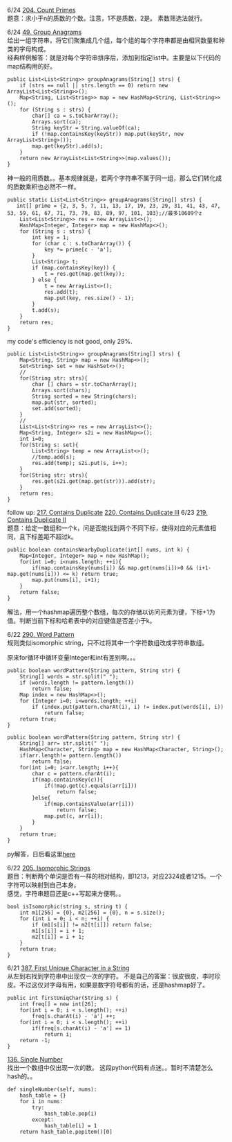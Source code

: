 6/24 [204. Count Primes](https://leetcode.com/problems/count-primes/description/)<br>
题意：求小于n的质数的个数。注意，1不是质数，2是。
素数筛选法就行。

6/24 [49. Group Anagrams](https://leetcode.com/problems/group-anagrams/description/)<br>
给出一组字符串，将它们聚集成几个组，每个组的每个字符串都是由相同数量和种类的字母构成。<br>
经典样例解答：就是对每个字符串排序后，添加到指定list中。主要是以下代码的map结构用的好。
```
public List<List<String>> groupAnagrams(String[] strs) {
    if (strs == null || strs.length == 0) return new ArrayList<List<String>>();
    Map<String, List<String>> map = new HashMap<String, List<String>>();
    for (String s : strs) {
        char[] ca = s.toCharArray();
        Arrays.sort(ca);
        String keyStr = String.valueOf(ca);
        if (!map.containsKey(keyStr)) map.put(keyStr, new ArrayList<String>());
        map.get(keyStr).add(s);
    }
    return new ArrayList<List<String>>(map.values());
}
```
神一般的用质数。。基本规律就是，若两个字符串不属于同一组，那么它们转化成的质数乘积也必然不一样。
```
public static List<List<String>> groupAnagrams(String[] strs) { 
   int[] prime = {2, 3, 5, 7, 11, 13, 17, 19, 23, 29, 31, 41, 43, 47, 53, 59, 61, 67, 71, 73, 79, 83, 89, 97, 101, 103};//最多10609个z
    List<List<String>> res = new ArrayList<>();
    HashMap<Integer, Integer> map = new HashMap<>();
    for (String s : strs) {
        int key = 1;
        for (char c : s.toCharArray()) {
            key *= prime[c - 'a'];
        }
        List<String> t;
        if (map.containsKey(key)) {
            t = res.get(map.get(key));
        } else {
            t = new ArrayList<>();
            res.add(t);
            map.put(key, res.size() - 1);
        }
        t.add(s);
    }
    return res;
}
```
my code's efficiency is not good, only 29%.
```
public List<List<String>> groupAnagrams(String[] strs) {
    Map<String, String> map = new HashMap<>();
    Set<String> set = new HashSet<>();
    //
    for(String str: strs){
        char [] chars = str.toCharArray();
        Arrays.sort(chars);
        String sorted = new String(chars);
        map.put(str, sorted);
        set.add(sorted);
    }
    //
    List<List<String>> res = new ArrayList<>();
    Map<String, Integer> s2i = new HashMap<>();
    int i=0;
    for(String s: set){
        List<String> temp = new ArrayList<>();
        //temp.add(s);
        res.add(temp); s2i.put(s, i++);
    }
    for(String str: strs){
        res.get(s2i.get(map.get(str))).add(str);
    }
    return res;
}
```

follow up:
[217. Contains Duplicate]() [220. Contains Duplicate III](https://leetcode.com/problems/contains-duplicate-iii/description/)
6/23 [219. Contains Duplicate II](https://leetcode.com/problems/contains-duplicate-ii/description/)<br>
题意：给定一数组和一个k，问是否能找到两个不同下标，使得对应的元素值相同，且下标差距不超过k。<br>
```
public boolean containsNearbyDuplicate(int[] nums, int k) {
    Map<Integer, Integer> map = new HashMap();
    for(int i=0; i<nums.length; ++i){
        if(map.containsKey(nums[i]) && map.get(nums[i])>0 && (i+1-map.get(nums[i])) <= k) return true;
        map.put(nums[i], i+1);
    }
    return false;
}
```
解法，用一个hashmap遍历整个数组，每次的存储以访问元素为键，下标+1为值。判断当前下标和哈希表中的对应键值是否差小于k。


6/22 [290. Word Pattern](https://leetcode.com/problems/word-pattern/description/)<br>
规则类似isomorphic string，只不过将其中一个字符数组改成字符串数组。

原来for循环中循环变量Integer和int有差别啊。。。
```
public boolean wordPattern(String pattern, String str) {
    String[] words = str.split(" ");
    if (words.length != pattern.length())
        return false;
    Map index = new HashMap<>();
    for (Integer i=0; i<words.length; ++i)
        if (index.put(pattern.charAt(i), i) != index.put(words[i], i))
            return false;
    return true;
}
```
```
public boolean wordPattern(String pattern, String str) {
    String[] arr= str.split(" ");
    HashMap<Character, String> map = new HashMap<Character, String>();
    if(arr.length!= pattern.length())
        return false;
    for(int i=0; i<arr.length; i++){
        char c = pattern.charAt(i);
        if(map.containsKey(c)){
            if(!map.get(c).equals(arr[i]))
                return false;
        }else{
            if(map.containsValue(arr[i]))
                return false;
            map.put(c, arr[i]);
        }    
    }
    return true;
}
```

py解答，日后看这里[here](https://leetcode.com/problems/word-pattern/discuss/73433/Short-in-Python)<br>

6/22 [205. Isomorphic Strings](https://leetcode.com/problems/isomorphic-strings/description/)<br>
题目：判断两个单词是否有一样的相对结构，即1213，对应2324或者1215。一个字符可以映射到自己本身。<br>
感觉，字符串题目还是c++写起来方便啊。。
```
bool isIsomorphic(string s, string t) {
    int m1[256] = {0}, m2[256] = {0}, n = s.size();
    for (int i = 0; i < n; ++i) {
        if (m1[s[i]] != m2[t[i]]) return false;
        m1[s[i]] = i + 1;
        m2[t[i]] = i + 1;
    }
    return true;
}
```

6/21 [387. First Unique Character in a String](https://leetcode.com/problems/first-unique-character-in-a-string/description/)<br>
从左到右找到字符串中出现仅一次的字符。
不是自己的答案：很皮很皮，李时珍皮。不过这仅对字母有用，如果是数字符号都有的话，还是hashmap好了。
```
public int firstUniqChar(String s) {
    int freq[] = new int[26];
    for(int i = 0; i < s.length(); ++i)
        freq[s.charAt(i) - 'a'] ++;
    for(int i = 0; i < s.length(); ++i)
        if(freq[s.charAt(i) - 'a'] == 1)
            return i;
    return -1;
}
```

[136. Single Number](https://leetcode.com/problems/single-number/description/)<br>
找出一个数组中仅出现一次的数。
这段python代码有点迷。。暂时不清楚怎么hash的。。
```
def singleNumber(self, nums):
    hash_table = {}
    for i in nums:
        try:
            hash_table.pop(i)
        except:
            hash_table[i] = 1
    return hash_table.popitem()[0]
```
